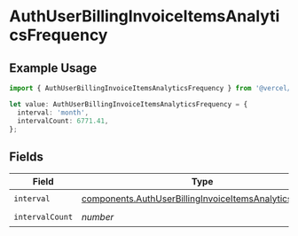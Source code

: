 # AuthUserBillingInvoiceItemsAnalyticsFrequency

## Example Usage

```typescript
import { AuthUserBillingInvoiceItemsAnalyticsFrequency } from '@vercel/client/models/components';

let value: AuthUserBillingInvoiceItemsAnalyticsFrequency = {
  interval: 'month',
  intervalCount: 6771.41,
};
```

## Fields

| Field           | Type                                                                                                                               | Required           | Description |
| --------------- | ---------------------------------------------------------------------------------------------------------------------------------- | ------------------ | ----------- |
| `interval`      | [components.AuthUserBillingInvoiceItemsAnalyticsInterval](../../models/components/authuserbillinginvoiceitemsanalyticsinterval.md) | :heavy_check_mark: | N/A         |
| `intervalCount` | _number_                                                                                                                           | :heavy_check_mark: | N/A         |

